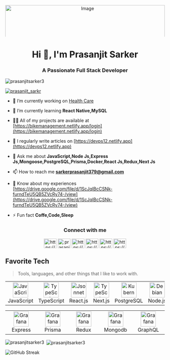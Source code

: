 <p align="center">
  <img src="https://user-images.githubusercontent.com/69011963/137184767-79a13ec7-1bb3-4341-a6da-3a149c9c159a.gif" alt="Image" width="100%" height="300px" style="max-height: 100px;">
</p>

<h1 align="center">Hi 👋, I'm Prasanjit Sarker</h1>
<h3 align="center">A Passionate Full Stack Developer</h3>

<p align="left"> <img src="https://komarev.com/ghpvc/?username=prasanjitsarker3&label=Profile%20views&color=0e75b6&style=flat" alt="prasanjitsarker3" /> </p>

<p align="left"> <a href="https://twitter.com/prasanjit_sarkr" target="blank"><img src="https://img.shields.io/twitter/follow/prasanjit_sarkr?logo=twitter&style=for-the-badge" alt="prasanjit_sarkr" /></a> </p>

- 🔭 I’m currently working on [Health Care](Running)

- 🌱 I’m currently learning **React Native,MySQL**

- 👨‍💻 All of my projects are available at [https://bikemanagement.netlify.app/login](https://bikemanagement.netlify.app/login)

- 📝 I regularly write articles on [https://devps12.netlify.app](https://devps12.netlify.app)

- 💬 Ask me about **JavaScript,Node Js,Express Js,Mongoose,PostgreSQL,Prisma,Docker,React Js,Redux,Next Js**

- 📫 How to reach me **sarkerprasanjit379@gmail.com**

- 📄 Know about my experiences [https://drive.google.com/file/d/1ScJqlBcCSNk-furndTeU5QB5ZVcRy74-/view](https://drive.google.com/file/d/1ScJqlBcCSNk-furndTeU5QB5ZVcRy74-/view)

- ⚡ Fun fact **Coffe,Code,Sleep**

<h3 align="center">Connect with me</h3>
<p align="center" height="300" background="#132F55" >
  <a href="https://dev.to/prasanjitsarker3" target="blank"><img align="center" src="https://raw.githubusercontent.com/rahuldkjain/github-profile-readme-generator/master/src/images/icons/Social/devto.svg" alt="https://dev.to/prasanjitsarker3" height="30" width="40" /></a>
  <a href="https://twitter.com/prasanjit_sarkr" target="blank"><img align="center" src="https://raw.githubusercontent.com/rahuldkjain/github-profile-readme-generator/master/src/images/icons/Social/twitter.svg" alt="prasanjit_sarkr" height="30" width="40" /></a>
  <a href="https://linkedin.com/in/prasanjit-sarker-49a0b7220" target="blank"><img align="center" src="https://raw.githubusercontent.com/rahuldkjain/github-profile-readme-generator/master/src/images/icons/Social/linked-in-alt.svg" alt="https://www.linkedin.com/in/prasanjit-sarker-49a0b7220" height="30" width="40" /></a>
  <a href="https://stackoverflow.com/users/18286968/prasanjit-sarker" target="blank"><img align="center" src="https://raw.githubusercontent.com/rahuldkjain/github-profile-readme-generator/master/src/images/icons/Social/stack-overflow.svg" alt="https://stackoverflow.com/users/18286968/prasanjit-sarker" height="30" width="40" /></a>
  <a href="https://www.hackerrank.com/sarkerprasanjit1?hr_r=1" target="blank"><img align="center" src="https://raw.githubusercontent.com/rahuldkjain/github-profile-readme-generator/master/src/images/icons/Social/hackerrank.svg" alt="https://www.hackerrank.com/sarkerprasanjit1?hr_r=1" height="30" width="40" /></a>
  <a href="https://codeforces.com/profile/prasanjit-sarker" target="blank"><img align="center" src="https://raw.githubusercontent.com/rahuldkjain/github-profile-readme-generator/master/src/images/icons/Social/codeforces.svg" alt="https://codeforces.com/profile/prasanjit-sarker" height="30" width="40" /></a>
</p>


<h2 align="left" id="macropower-tech">Favorite Tech</h2>

> Tools, languages, and other things that I like to work with.

<table>
  <tr>
    <td align="center" width="96">
        <img src="https://cdn-icons-png.flaticon.com/128/5968/5968292.png" width="48" height="48" alt="JavaScript" />
      <br>JavaScript
    </td>
    <td align="center" width="96">
        <img src="https://cdn-icons-png.flaticon.com/128/5968/5968381.png" width="48" height="48" alt="TypeScript" />
      <br>TypeScript
    </td>
    <td align="center" width="96">
        <img src="https://cdn-icons-png.flaticon.com/128/919/919851.png" width="48" height="48" alt="Jsonnet" />
      <br>React.js
    </td>
    <td align="center" width="96">
        <img src="https://pics.freeicons.io/uploads/icons/png/9114856761551941711-512.png" width="48" height="48" alt="TypeScript" />
      <br>Next.js
    </td>
    <td align="center" width="96">
        <img src="https://cdn-icons-png.flaticon.com/128/5968/5968342.png" width="48" height="48" alt="Kubernetes" />
      <br>PostgreSQL
    </td>
    <td align="center"  width="96">
        <img src="https://cdn-icons-png.flaticon.com/128/919/919825.png" width="48" height="48" alt="Debian" />
      <br>Node.js
    </td>
    
  </tr>
</table>
<table>
  <tr >
    <td align="center" width="96">
        <img src="https://img.icons8.com/?size=48&id=SDVmtZ6VBGXt&format=png" width="48" height="48" alt="Grafana" />
      <br>Express
    </td>
    <td align="center" width="96">
        <img src="https://img.icons8.com/?size=48&id=YKKmRFS8Utmm&format=png" width="48" height="48" alt="Grafana" />
      <br>Prisma
    </td>
    <td align="center" width="96">
        <img src="https://pics.freeicons.io/uploads/icons/png/9818154791551942292-64.png" width="48" height="48" alt="Grafana" />
      <br>Redux
    </td>
    <td align="center" width="96">
        <img src="https://cdn.iconscout.com/icon/premium/png-512-thumb/mongodb-5363123-4488912.png?f=webp&w=256" width="48" height="48" alt="Grafana" />
      <br>Mongodb 
    </td>
    <td align="center" width="96">
        <img src="https://img.icons8.com/?size=48&id=H1KbyT4SuFDe&format=png" width="48" height="48" alt="Grafana" />
      <br>GraphQL 
    </td>
  </tr>
</table>

<p><img align="left" src="https://github-readme-stats.vercel.app/api/top-langs?username=prasanjitsarker3&show_icons=true&locale=en&layout=compact" alt="prasanjitsarker3" /></p>

<p>&nbsp;<img align="center" src="https://github-readme-stats.vercel.app/api?username=prasanjitsarker3&show_icons=true&locale=en" alt="prasanjitsarker3" /></p>
<p href="https://git.io/streak-stats"><img src="https://streak-stats.demolab.com?user=prantasarker379&theme=vue-dark" alt="GitHub Streak" /></a>



